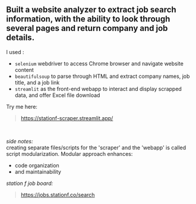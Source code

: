 ## Built a website analyzer to extract job search information, with the ability to look through several pages and return company and job details.
I used :
- `selenium` webdriver to access Chrome browser and navigate website content 
- `beautifulsoup` to parse through HTML and extract company names, job title, and a job link
- `streamlit` as the front-end webapp to interact and display scrapped data, and offer Excel file download 

Try me here: <br>
> https://stationf-scraper.streamlit.app/

<br>

*side notes:* <br>
creating separate files/scripts for the 'scraper' and the 'webapp' is called script modularization.
Modular approach enhances:
 - code organization 
 - and maintainability

*station f job board:* <br>
> https://jobs.stationf.co/search
